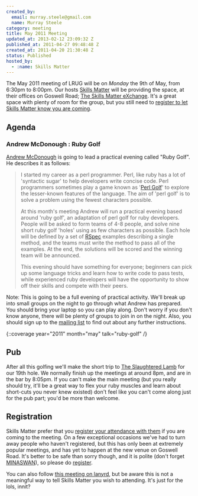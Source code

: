 ```yaml
---
created_by:
  email: murray.steele@gmail.com
  name: Murray Steele
category: meeting
title: May 2011 Meeting
updated_at: 2013-02-12 23:09:32 Z
published_at: 2011-04-27 09:48:48 Z
created_at: 2011-04-20 21:30:48 Z
status: Published
hosted_by:
  - :name: Skills Matter
---
```


The May 2011 meeting of LRUG will be on *Monday* the 9th of May, from 6:30pm to 8:00pm.  Our hosts [Skills Matter](http://skillsmatter.com/) will be providing the space, at their offices on Goswell Road; [The Skills Matter eXchange](http://skillsmatter.com/location-details/design-architecture/484/96).  It's a great space with plenty of room for the group, but you still need to <a href="#may11registration">register to let Skills Matter know you are coming</a>.

## Agenda

### Andrew McDonough : Ruby Golf

[Andrew McDonough](http://www.andrewmcdonough.com/) is going to lead a practical evening called "Ruby Golf".  He describes it as follows:

> I started my career as a perl programmer.  Perl, like
> ruby has a lot of 'syntactic sugar' to help developers write concise
> code.  Perl programmers sometimes play a game known as '[Perl Golf](http://c2.com/cgi/wiki?PerlGolf)' to
> explore the lesser-known features of the language.  The aim of 'perl
> golf' is to solve a problem using the fewest characters possible.
>
> At this month's meeting Andrew will run a practical evening based
> around 'ruby golf', an adaptation of perl golf for ruby developers.
> People will be asked to form teams of 4-8 people, and solve nine short
> ruby golf 'holes' using as few characters as possible.  Each hole will
> be defined by a set of [RSpec](http://rspec.info) examples describing a single method, and
> the teams must write the method to pass all of the examples.  At the
> end, the solutions will be scored and the winning team will be
> announced.
>
> This evening should have something for everyone; beginners can pick up
> some language tricks and learn how to write code to pass tests, while
> experienced ruby developers will have the opportunity to show off
> their skills and compete with their peers.

Note: This is going to be a full evening of practical activity.  We'll break up into small groups on the night to go through what Andrew has prepared.  You should bring your laptop so you can play along.  Don't worry if you don't know anyone, there will be plenty of groups to join in on the night.  Also, you should sign up to the [mailing list](/mailing-list) to find out about any further instructions.

{::coverage year="2011" month="may" talk="ruby-golf" /}

## Pub

After all this golfing we'll make the short trip to [The Slaughtered Lamb](http://www.theslaughteredlambpub.com/) for our 19th hole.  We normally finish up the meetings at around 8pm, and are in the bar by 8:05pm.  If you can't make the main meeting (but you really should try, it'll be a great way to flex your ruby muscles and learn about short-cuts you never knew existed) don't feel like you can't come along just for the pub part; you'd be more than welcome.

Registration <a name="may11registration">&nbsp;</a>
---------------------------------------------------

Skills Matter prefer that you [register your attendance with them](http://skillsmatter.com/podcast/home/ruby-golf/js-1714) if you are coming to the meeting.  On a few exceptional occasions we've had to turn away people who haven't registered, but this has only been at extremely popular meetings, and has yet to happen at the new venue on Goswell Road.  It's better to be safe than sorry though, and it is polite (don't forget [MINASWAN](http://oreilly.com/ruby/excerpts/ruby-learning-rails/ruby-glossary.html#I_indexterm_d1e32036)), so please do [register](http://skillsmatter.com/podcast/home/ruby-golf/js-1714).

You can also follow [this meeting on lanyrd](http://lanyrd.com/2011/lrug-may/), but be aware this is not a meaningful way to tell Skills Matter you wish to attending.  It's just for the lols, innit?
